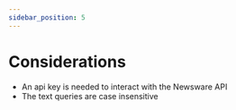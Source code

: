 ```yaml
---
sidebar_position: 5
---
```


# Considerations

* An api key is needed to interact with the Newsware API
* The text queries are case insensitive